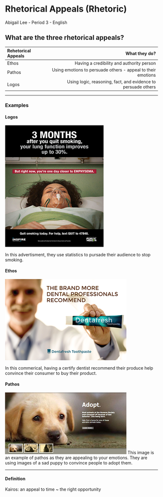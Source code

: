 # Rhetorical Appeals (Rhetoric)
Abigail Lee - Period 3 - English

## What are the three rhetorical appeals?


| Rehetorical Appeals | What they do?  | 
| :--------- | ----------:| 
|   Ethos |  Having a credibility and authority person   |    
|   Pathos | Using emotions to persuade others - appeal to their emotions   |      
|   Logos | Using logic, reasoning, fact, and evidence to persuade others   |      

___


### Examples
#### Logos
![Logos](Images/logos.png)

In this advertisment, they use statistics to pursade their audience to stop smoking. 

#### Ethos
![Logos](Images/ethos.png)

In this commerical, having a certify dentist recommend their produce help convince their consumer to buy their product. 

#### Pathos
![Logos](Images/patho.png)
This image is an example of pathos as they are appealing to your emotions. They are using images of a sad puppy to convince people to adopt them. 


____


#### Definition
Kairos: an appeal to time ~ the right opportunity 





